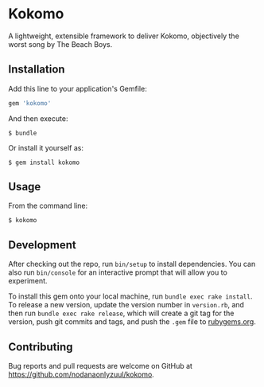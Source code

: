 # Kokomo

A lightweight, extensible framework to deliver Kokomo, objectively the worst song by The Beach Boys.

## Installation

Add this line to your application's Gemfile:

```ruby
gem 'kokomo'
```

And then execute:

    $ bundle

Or install it yourself as:

    $ gem install kokomo

## Usage

From the command line:

```
$ kokomo
```

## Development

After checking out the repo, run `bin/setup` to install dependencies. You can also run `bin/console` for an interactive prompt that will allow you to experiment.

To install this gem onto your local machine, run `bundle exec rake install`. To release a new version, update the version number in `version.rb`, and then run `bundle exec rake release`, which will create a git tag for the version, push git commits and tags, and push the `.gem` file to [rubygems.org](https://rubygems.org).

## Contributing

Bug reports and pull requests are welcome on GitHub at https://github.com/nodanaonlyzuul/kokomo.
